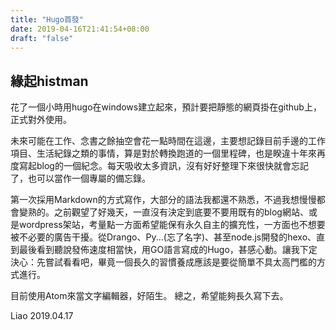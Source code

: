 ```yaml
---
title: "Hugo首發"
date: 2019-04-16T21:41:54+08:00
draft: "false"
---
```


## 緣起histman

花了一個小時用hugo在windows建立起來，預計要把靜態的網頁掛在github上，正式對外使用。

未來可能在工作、念書之餘抽空會花一點時間在這邊，主要想記錄目前手邊的工作項目、生活紀錄之類的事情，算是對於轉換跑道的一個里程碑，也是睽違十年來再度寫起blog的一個紀念。每天吸收太多資訊，沒有好好整理下來很快就會忘記了，也可以當作一個專屬的備忘錄。

第一次採用Markdown的方式寫作，大部分的語法我都還不熟悉，不過我想慢慢都會變熟的。之前觀望了好幾天，一直沒有決定到底要不要用既有的blog網站、或是wordpress架站，考量點一方面希望能保有永久自主的擴充性，一方面也不想要被不必要的廣告干擾。從Drango、Py...(忘了名字)、甚至node.js開發的hexo、直到最後看到聽說發佈速度相當快，用GO語言寫成的Hugo，甚感心動。讓我下定決心：先嘗試看看吧，畢竟一個長久的習慣養成應該是要從簡單不具太高門檻的方式進行。

目前使用Atom來當文字編輯器，好陌生。
總之，希望能夠長久寫下去。


Liao  2019.04.17
